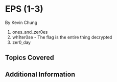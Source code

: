 # EPS (1-3)
By Kevin Chung

1. ones_and_zer0es
2. wh1ter0se - The flag is the entire thing decrypted
3. zer0_day


## Topics Covered

## Additional Information

